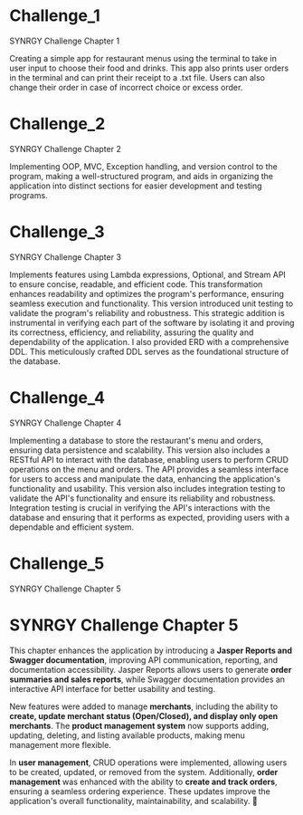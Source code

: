 # Challenge_1
SYNRGY Challenge Chapter 1

Creating a simple app for restaurant menus using the terminal to take in user input to choose their food and drinks.
This app also prints user orders in the terminal and can print their receipt to a .txt file.
Users can also change their order in case of incorrect choice or excess order.

# Challenge_2
SYNRGY Challenge Chapter 2

Implementing OOP, MVC, Exception handling, and version control to the program, making a well-structured program, and 
aids in organizing the application into distinct sections for easier development and testing programs.

# Challenge_3
SYNRGY Challenge Chapter 3

Implements features using Lambda expressions, Optional, and Stream API to ensure concise, readable, and efficient code. This transformation enhances readability and optimizes the program's performance, ensuring seamless execution and functionality. This version introduced unit testing to validate the program's reliability and robustness. This strategic addition is instrumental in verifying each part of the software by isolating it and proving its correctness, efficiency, and reliability, assuring the quality and dependability of the application. I also provided ERD with a comprehensive DDL. This meticulously crafted DDL serves as the foundational structure of the database.

# Challenge_4
SYNRGY Challenge Chapter 4

Implementing a database to store the restaurant's menu and orders, ensuring data persistence and scalability. This version also includes a RESTful API to interact with the database, enabling users to perform CRUD operations on the menu and orders. The API provides a seamless interface for users to access and manipulate the data, enhancing the application's functionality and usability. This version also includes integration testing to validate the API's functionality and ensure its reliability and robustness. Integration testing is crucial in verifying the API's interactions with the database and ensuring that it performs as expected, providing users with a dependable and efficient system.

# Challenge_5
SYNRGY Challenge Chapter 5

# **SYNRGY Challenge Chapter 5**

This chapter enhances the application by introducing a **Jasper Reports and Swagger documentation**, improving API communication, reporting, and documentation accessibility. Jasper Reports allows users to generate **order summaries and sales reports**, while Swagger documentation provides an interactive API interface for better usability and testing.

New features were added to manage **merchants**, including the ability to **create, update merchant status (Open/Closed), and display only open merchants**. The **product management system** now supports adding, updating, deleting, and listing available products, making menu management more flexible.

In **user management**, CRUD operations were implemented, allowing users to be created, updated, or removed from the system. Additionally, **order management** was enhanced with the ability to **create and track orders**, ensuring a seamless ordering experience. These updates improve the application's overall functionality, maintainability, and scalability. 🚀  


